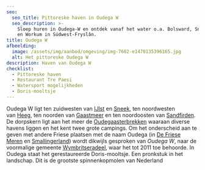 ```yaml
---
seo:
  seo_title: Pittoreske haven in Oudega W
  seo_description: >-
    Sloep huren in Oudega-W en ontdek vanaf het water o.a. Bolsward, Sneek, Heeg
    en Workum in Súdwest-Fryslân.
title: Oudega W
afbeelding:
  image: /assets/img/aanbod/omgeving/img-7682-e1470135396165.jpg
  alt: Het pittoreske Oudega W
description: Haven van Oudega W
checklist:
  - Pittoreske haven
  - Restaurant Tre Paesi
  - Watersport mogelijkheden
  - Doris-mooltsje
---
```


Oudega W ligt ten zuidwesten van&nbsp;<a target="_blank" rel="noopener" href="https://nl.wikipedia.org/wiki/IJlst_(stad)">IJlst</a>&nbsp;en&nbsp;<a target="_blank" rel="noopener" href="https://nl.wikipedia.org/wiki/Sneek_(stad)">Sneek</a>, ten noordwesten van&nbsp;<a target="_blank" rel="noopener" href="https://nl.wikipedia.org/wiki/Heeg">Heeg</a>, ten noorden van&nbsp;<a target="_blank" rel="noopener" href="https://nl.wikipedia.org/wiki/Gaastmeer">Gaastmeer</a>&nbsp;en ten noordoosten van&nbsp;<a target="_blank" rel="noopener" href="https://nl.wikipedia.org/wiki/Sandfirden">Sandfirden</a>. De dorpskern ligt aan het meer de&nbsp;<a target="_blank" rel="noopener" href="https://nl.wikipedia.org/wiki/Oudegaasterbrekken">Oudegaasterbrekken</a>&nbsp;waaraan diverse havens liggen en het kent twee grote campings. Om het onderscheid aan te geven met andere Friese plaatsen met de naam Oudega (in&nbsp;<a target="_blank" rel="noopener" href="https://nl.wikipedia.org/wiki/Oudega_(De_Friese_Meren)">De Friese Meren</a>&nbsp;en&nbsp;<a target="_blank" rel="noopener" href="https://nl.wikipedia.org/wiki/Oudega_(Smallingerland)">Smallingerland</a>) wordt dikwijls gesproken van&nbsp;*Oudega W*, naar de voormalige gemeente&nbsp;<a target="_blank" rel="noopener" href="https://nl.wikipedia.org/wiki/Wymbritseradeel_(gemeente_1984-2010)">Wymbritseradeel</a>, waar het tot 2011 toe behoorde. In Oudega staat het gerestaureerde Doris-mooltsje. Een pronkstuk in het landschap. Dit is de grootste spinnenkopmolen van Nederland

